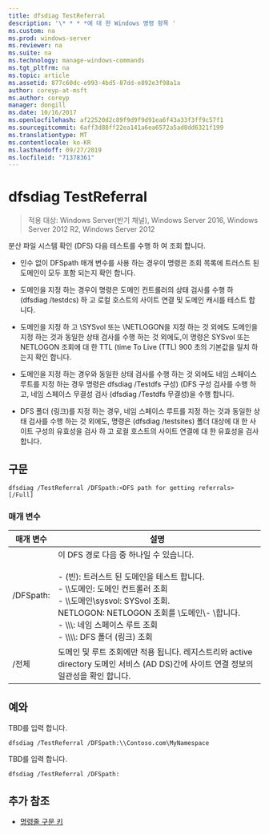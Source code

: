 ```yaml
---
title: dfsdiag TestReferral
description: '\* * * *에 대 한 Windows 명령 항목 '
ms.custom: na
ms.prod: windows-server
ms.reviewer: na
ms.suite: na
ms.technology: manage-windows-commands
ms.tgt_pltfrm: na
ms.topic: article
ms.assetid: 877c60dc-e993-4bd5-87dd-e892e3f98a1a
author: coreyp-at-msft
ms.author: coreyp
manager: dongill
ms.date: 10/16/2017
ms.openlocfilehash: af22520d2c89f9d9f9d91ea6f43a33f3ff9c57f1
ms.sourcegitcommit: 6aff3d88ff22ea141a6ea6572a5ad8dd6321f199
ms.translationtype: MT
ms.contentlocale: ko-KR
ms.lasthandoff: 09/27/2019
ms.locfileid: "71378361"
---
```

# <a name="dfsdiag-testreferral"></a>dfsdiag TestReferral

>적용 대상: Windows Server(반기 채널), Windows Server 2016, Windows Server 2012 R2, Windows Server 2012

분산 파일 시스템 확인 \(DFS\) 다음 테스트를 수행 하 여 조회 합니다.  
  
-   인수 없이 DFSpath 매개 변수를 사용 하는 경우이 명령은 조회 목록에 트러스트 된 도메인이 모두 포함 되는지 확인 합니다.  
  
-   도메인을 지정 하는 경우이 명령은 도메인 컨트롤러의 상태 검사를 수행 하 \(dfsdiag \/testdcs\) 하 고 로컬 호스트의 사이트 연결 및 도메인 캐시를 테스트 합니다.  
  
-   도메인을 지정 하 고 \\SYSvol 또는 \\NETLOGON을 지정 하는 것 외에도 도메인을 지정 하는 것과 동일한 상태 검사를 수행 하는 것 외에도,이 명령은 SYSvol 또는 NETLOGON 조회에 대 한 TTL (time To Live \(TTL\) 900 초의 기본값을 일치 하는지 확인 합니다.  
  
-   도메인을 지정 하는 경우와 동일한 상태 검사를 수행 하는 것 외에도 네임 스페이스 루트를 지정 하는 경우 명령은 dfsdiag \/Testdfs 구성\) \(DFS 구성 검사를 수행 하 고, 네임 스페이스 무결성 검사 \(dfsdiag \/Testdfs 무결성\)을 수행 합니다.  
  
-   DFS 폴더 \(링크\)를 지정 하는 경우, 네임 스페이스 루트를 지정 하는 것과 동일한 상태 검사를 수행 하는 것 외에도, 명령은 \(dfsdiag \/testsites\) 폴더 대상에 대 한 사이트 구성의 유효성을 검사 하 고 로컬 호스트의 사이트 연결에 대 한 유효성을 검사 합니다.  
  
  
  
## <a name="syntax"></a>구문  
  
```  
dfsdiag /TestReferral /DFSpath:<DFS path for getting referrals> [/Full]  
```  
  
### <a name="parameters"></a>매개 변수  
  
|매개 변수|설명|  
|-------|--------|  
|\/DFSpath:<path for getting referrals>|이 DFS 경로 다음 중 하나일 수 있습니다.<br /><br />-   \(빈\): 트러스트 된 도메인을 테스트 합니다.<br />-   \\\\도메인: 도메인 컨트롤러 조회<br />-   \\\\도메인\\sysvol: SYSvol 조회.<br />NETLOGON: NETLOGON 조회를 \\도메인\\-   \\합니다.<br />-   \\\\<Domain or server>\\<Namespace Root>: 네임 스페이스 루트 조회<br />-   \\\\<Domain or server>\\<Namespace root>\\<DFS folder>: DFS 폴더 \(링크\) 조회|  
|\/전체|도메인 및 루트 조회에만 적용 됩니다. 레지스트리와 active directory 도메인 서비스 \(AD DS\)간에 사이트 연결 정보의 일관성을 확인 합니다.|  
  
## <a name="BKMK_Examples"></a>예와  
TBD를 입력 합니다.  
  
```  
dfsdiag /TestReferral /DFSpath:\\Contoso.com\MyNamespace  
```  
  
TBD를 입력 합니다.  
  
```  
dfsdiag /TestReferral /DFSpath:  
```  
  
## <a name="additional-references"></a>추가 참조  
  
-   [명령줄 구문 키](command-line-syntax-key.md)  
  

